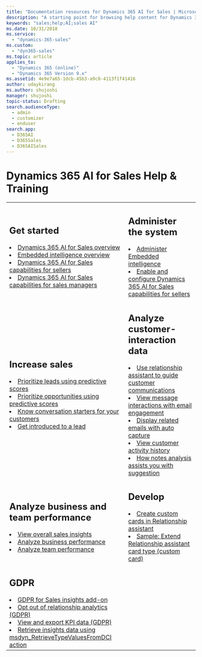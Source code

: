 ```yaml
---
title: "Documentation resources for Dynamics 365 AI for Sales | Microsoft Docs"
description: "A starting point for browsing help content for Dynamics 365 AI for Sales."
keywords: "sales;help;AI;sales AI"
ms.date: 10/31/2018
ms.service: 
  - "dynamics-365-sales"
ms.custom: 
  - "dyn365-sales"
ms.topic: article
applies_to: 
  - "Dynamics 365 (online)"
  - "Dynamics 365 Version 9.x"
ms.assetid: 4e9e7a65-1dcb-45b3-a9c8-4113f1f41416
author: udaykirang
ms.author: shujoshi
manager: shujoshi
topic-status: Drafting
search.audienceType: 
  - admin
  - customizer
  - enduser
search.app: 
  - D365AI
  - D365Sales
  - D365AISales
---
```


# Dynamics 365 AI for Sales Help & Training

<table>
<tr><td>
<h2>Get started</h2>
<li><a href="overview.md" data-raw-source="[Overview](overview.md)">Dynamics 365 AI for Sales overview</a></li>
<li><a href="embedded-intelligence.md" data-raw-source="[Embedded intelligence Overview](embedded-intelligence.md)">Embedded intelligence overview</a></li>
<li><a href="sales-insights-addon.md" data-raw-source="[Dynamics 365 AI for Sales capabilities for sellers overview](sales-insights-addon.md)">Dynamics 365 AI for Sales capabilities for sellers</a></li>
<li><a href="dynamics365-ai-sales-app.md" data-raw-source="[Dynamics 365 AI for Sales capabilities for sales managers overview](dynamics365-ai-sales-app.md)">Dynamics 365 AI for Sales capabilities for sales managers</a></li>
</td><td>
<h2>Administer the system</h2>
<li><a href="configure-enable-embedded-intelligence.md" data-raw-source="[Administer Embedded intelligence](configure-enable-embedded-intelligence.md)">Administer Embedded intelligence</a></li>
<li><a href="configure-enable-sales-insights-addon.md" data-raw-source="[Enable and configure Dynamics 365 AI for Sales capabilities for sellers](configure-enable-sales-insights-addon.md)">Enable and configure Dynamics 365 AI for Sales capabilities for sellers</a></li>
</td></tr>
<tr><td>
<h2>Increase sales</h2>
<li><a href="work-predictive-lead-scoring.md" data-raw-source="[Prioritize leads using predictive scores](work-predictive-lead-scoring.md)">Prioritize leads using predictive scores</a></li>
<li><a href="work-predictive-opportunity-scoring.md" data-raw-source="[Prioritize opportunities using predictive scores](work-predictive-opportunity-scoring.md)">Prioritize opportunities using predictive scores</a></li>
<li><a href="talking-points.md" data-raw-source="[Know conversation starters for your customers](talking-points.md)">Know conversation starters for your customers</a></li>
<li><a href="who-knows-whom.md" data-raw-source="[Get introduced to a lead](who-knows-whom.md)">Get introduced to a lead</a></li>
</td><td>
<h2>Analyze customer-interaction data</h2>
<li><a href="relationship-assistant.md" data-raw-source="[Use relationship assistant to guide customer communications](relationship-assistant.md)">Use relationship assistant to guide customer communications</a></li>
<li><a href="email-engagement.md" data-raw-source="[View message interactions with email engagement](email-engagement.md)">View message interactions with email engagement</a></li>
<li><a href="auto-capture.md" data-raw-source="[Display related emails with auto capture](auto-capture.md)">Display related emails with auto capture</a></li>
<li><a href="relationship-analytics.md" data-raw-source="[View customer activity history with relationship analytics](relationship-analytics.md)">View customer activity history</a></li>
<li><a href="notes-analysis.md" data-raw-source="[How notes analysis assists you with suggestion](notes-analysis.md)">How notes analysis assists you with suggestion</a></li>
</td></tr>
<tr>
<td>
<h2>Analyze business and team performance</h2>
<li><a href="d365-ai-overview.md" data-raw-source="[View overall sales insights](d365-ai-overview.md)">View overall sales insights</a></li>
<li><a href="d365-ai-business-performance.md" data-raw-source="[Analyze business performance](d365-ai-business-performance.md)">Analyze business performance</a></li>
<li><a href="d365-ai-team-performance.md" data-raw-source="[Analyze team performance)](d365-ai-team-performance.md)">Analyze team performance</a></li>
</td>
<td>
<h2>Develop</h2>
<li><a href="extend-relationship-assistant-card.md" data-raw-source="[Create custom cards in Relationship assistant](extend-relationship-assistant-card.md)">Create custom cards in Relationship assistant</a></li>
<li><a href="sample-extend-relationship-assistant-card-type.md" data-raw-source="[Sample: Extend Relationship assistant card type (custom card)](sample-extend-relationship-assistant-card-type.md)">Sample: Extend Relationship assistant card type (custom card)</a></li>
</td>
<tr><td>
<h2>GDPR</h2>
<li><a href="embedded-intelligence-gdpr.md" data-raw-source="[GDPR for Sales insights add-on](embedded-intelligence-gdpr.md)">GDPR for Sales insights add-on</a></li>
<li><a href="optout-relationship-analytics-gdpr.md" data-raw-source="[Opt out of relationship analytics (GDPR)](optout-relationship-analytics-gdpr.md)">Opt out of relationship analytics (GDPR)</a></li>
<li><a href="view-export-KPI-data-gdpr.md" data-raw-source="[View and export KPI data (GDPR)](view-export-KPI-data-gdpr.md)">View and export KPI data (GDPR)</a></li>
<li><a href="retrieve-insights-data-msdyn-RetrieveTypeValuesFromDCI.md" data-raw-source="[Retrieve insights data using msdyn_RetrieveTypeValuesFromDCI action](retrieve-insights-data-msdyn-RetrieveTypeValuesFromDCI.md)">Retrieve insights data using msdyn_RetrieveTypeValuesFromDCI action</a></li>
</td></tr>
</table>

